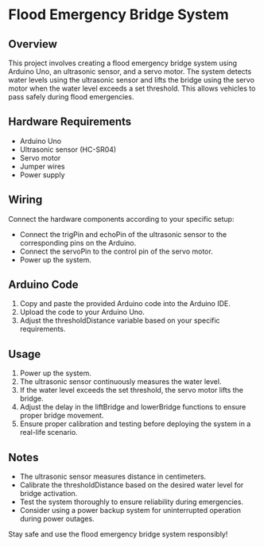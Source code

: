 # Flood Emergency Bridge System

## Overview

This project involves creating a flood emergency bridge system using Arduino Uno, an ultrasonic sensor, and a servo motor. The system detects water levels using the ultrasonic sensor and lifts the bridge using the servo motor when the water level exceeds a set threshold. This allows vehicles to pass safely during flood emergencies.

## Hardware Requirements

- Arduino Uno
- Ultrasonic sensor (HC-SR04)
- Servo motor
- Jumper wires
- Power supply

## Wiring

Connect the hardware components according to your specific setup:

- Connect the trigPin and echoPin of the ultrasonic sensor to the corresponding pins on the Arduino.
- Connect the servoPin to the control pin of the servo motor.
- Power up the system.

## Arduino Code

1. Copy and paste the provided Arduino code into the Arduino IDE.
2. Upload the code to your Arduino Uno.
3. Adjust the thresholdDistance variable based on your specific requirements.

## Usage

1. Power up the system.
2. The ultrasonic sensor continuously measures the water level.
3. If the water level exceeds the set threshold, the servo motor lifts the bridge.
4. Adjust the delay in the liftBridge and lowerBridge functions to ensure proper bridge movement.
5. Ensure proper calibration and testing before deploying the system in a real-life scenario.

## Notes

- The ultrasonic sensor measures distance in centimeters.
- Calibrate the thresholdDistance based on the desired water level for bridge activation.
- Test the system thoroughly to ensure reliability during emergencies.
- Consider using a power backup system for uninterrupted operation during power outages.

Stay safe and use the flood emergency bridge system responsibly!
